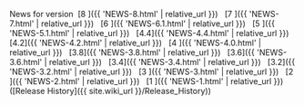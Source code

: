News for version&nbsp;
[8  ]({{ 'NEWS-8.html'   | relative_url }}) &nbsp;
[7  ]({{ 'NEWS-7.html'   | relative_url }}) &nbsp;
[6  ]({{ 'NEWS-6.1.html' | relative_url }}) &nbsp;
[5  ]({{ 'NEWS-5.1.html' | relative_url }}) &nbsp;
[4.4]({{ 'NEWS-4.4.html' | relative_url }}) &nbsp;
[4.2]({{ 'NEWS-4.2.html' | relative_url }}) &nbsp;
[4  ]({{ 'NEWS-4.0.html' | relative_url }}) &nbsp;
[3.8]({{ 'NEWS-3.8.html' | relative_url }}) &nbsp;
[3.6]({{ 'NEWS-3.6.html' | relative_url }}) &nbsp;
[3.4]({{ 'NEWS-3.4.html' | relative_url }}) &nbsp;
[3.2]({{ 'NEWS-3.2.html' | relative_url }}) &nbsp;
[3  ]({{ 'NEWS-3.html'   | relative_url }}) &nbsp;
[2  ]({{ 'NEWS-2.html'   | relative_url }}) &nbsp;
[1  ]({{ 'NEWS-1.html'   | relative_url }}) &nbsp;
([Release History]({{ site.wiki_url }}/Release_History))

